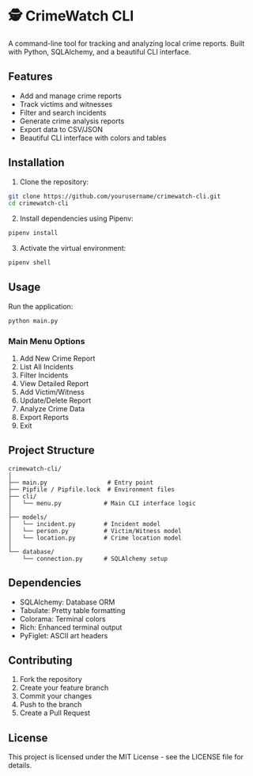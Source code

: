 # 🕵️ CrimeWatch CLI

A command-line tool for tracking and analyzing local crime reports. Built with Python, SQLAlchemy, and a beautiful CLI interface.

## Features

- Add and manage crime reports
- Track victims and witnesses
- Filter and search incidents
- Generate crime analysis reports
- Export data to CSV/JSON
- Beautiful CLI interface with colors and tables

## Installation

1. Clone the repository:

```bash
git clone https://github.com/yourusername/crimewatch-cli.git
cd crimewatch-cli
```

2. Install dependencies using Pipenv:

```bash
pipenv install
```

3. Activate the virtual environment:

```bash
pipenv shell
```

## Usage

Run the application:

```bash
python main.py
```

### Main Menu Options

1. Add New Crime Report
2. List All Incidents
3. Filter Incidents
4. View Detailed Report
5. Add Victim/Witness
6. Update/Delete Report
7. Analyze Crime Data
8. Export Reports
9. Exit

## Project Structure

```
crimewatch-cli/
│
├── main.py                 # Entry point
├── Pipfile / Pipfile.lock  # Environment files
├── cli/
│   └── menu.py            # Main CLI interface logic
│
├── models/
│   └── incident.py        # Incident model
│   └── person.py          # Victim/Witness model
│   └── location.py        # Crime location model
│
└── database/
    └── connection.py      # SQLAlchemy setup
```

## Dependencies

- SQLAlchemy: Database ORM
- Tabulate: Pretty table formatting
- Colorama: Terminal colors
- Rich: Enhanced terminal output
- PyFiglet: ASCII art headers

## Contributing

1. Fork the repository
2. Create your feature branch
3. Commit your changes
4. Push to the branch
5. Create a Pull Request

## License

This project is licensed under the MIT License - see the LICENSE file for details.
